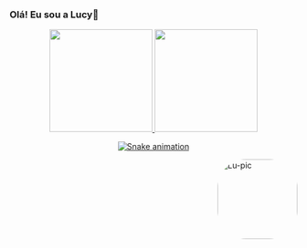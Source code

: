 ### Olá! Eu sou a Lucy👋

<div align="center">
  <a href="https://github.com/lucysuxo">
  <img height="180em" src="https://github-readme-stats.vercel.app/api?username=lucysuxo&show_icons=true&theme=dracula&include_all_commits=true&count_private=true"/>
  <img height="180em" src="https://github-readme-stats.vercel.app/api/top-langs/?username=lucysuxo&layout=compact&langs_count=7&theme=dracula"/>
</div>


<div align="center">

  ![Snake animation](https://github.com/lucysuxo/lucysuxo/blob/output/github-contribution-grid-snake.svg)
  
</div>

 <img align="right" alt="Lu-pic" height="140" style="border-radius:50px;" src="https://cdn.discordapp.com/attachments/1006363643341979721/1029185385802240100/giflucy.gif">
</div>
